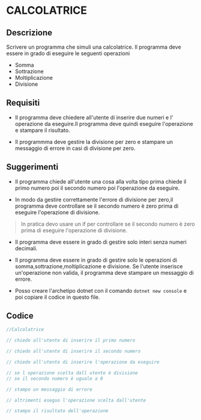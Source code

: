 # CALCOLATRICE

## Descrizione

Scrivere un programma che simuli una calcolatrice. Il programma deve essere in grado di eseguire le seguenti operazioni

- Somma
- Sottrazione
- Moltiplicazione
- Divisione

## Requisiti

- Il programma deve chiedere all'utente di inserire due numeri e l' operazione da eseguire.Il programma deve quindi eseguire l'operazione e stampare il risultato.

- Il programmma deve gestire la divisione per zero e stampare un messaggio di errore in casi di divisione per zero.

## Suggerimenti

- Il programma chiede all'utente una cosa alla volta tipo prima chiede il primo numero poi il secondo numero poi l'operazione da eseguire.

- In modo da gestire correttamente l'errore di divisione per zero,il programma deve controllare se il secondo numero è zero prima di eseguire l'operazione di divisione.

>In pratica devo usare un if per controllare se il secondo numero è zero prima di eseguire l'operazione di divisione.

- Il programma deve essere in grado di gestire solo interi senza numeri decimali.

- Il programma deve essere in grado di gestire solo le operazioni di somma,sottrazione,moltiplicazione e divisione. Se l'utente inserisce un'operazione non valida, il programma deve stampare un messaggio di errore.

- Posso creare l'archetipo dotnet con il comando `dotnet new console` e poi copiare il codice in questo file.

## Codice

```csharp
//Calcolatrice

// chiedo all'utente di inserire il primo numero

// chiedo all'utente di inserire il secondo numero

// chiedo all'utente di inserire l'operazione da eseguire

// se l operazione scelta dall utente è divisione
// se il secondo numero è uguale a 0

// stampo un messaggio di errore

// altrimenti eseguo l'operazione scelta dall'utente

// stampo il risultato dell'operazione


